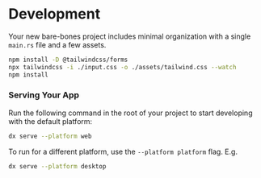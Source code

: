 # Development

Your new bare-bones project includes minimal organization with a single `main.rs` file and a few assets.
```bash
npm install -D @tailwindcss/forms
npx tailwindcss -i ./input.css -o ./assets/tailwind.css --watch
npm install
```

### Serving Your App

Run the following command in the root of your project to start developing with the default platform:

```bash
dx serve --platform web
```

To run for a different platform, use the `--platform platform` flag. E.g.
```bash
dx serve --platform desktop
```

